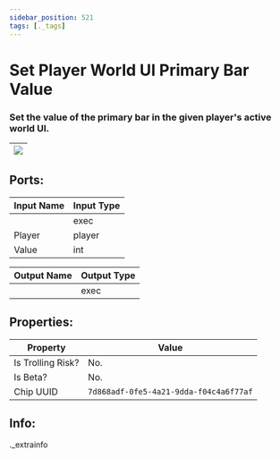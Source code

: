 ```yaml
---
sidebar_position: 521
tags: [._tags]
---
```


# Set Player World UI Primary Bar Value


### Set the value of the primary bar in the given player's active world UI.

| ![](https://images-ext-2.discordapp.net/external/MPmIaQzlEPmgGWlgi-WxBBXt0Bjv_zWPkg1y1f_sy3s/https/www.recroomcircuits.com/image/circuit/absolute-value?width=206&height=108) |
|-----|

## Ports:

| Input Name | Input Type |
|-----------|-----------|
|  | exec |
| Player | player |
| Value | int |

| Output Name | Output Type |
|-----------|-----------|
|  | exec |

## Properties:

| Property  | Value |
|-------------------|-----------|
| Is Trolling Risk? | No. |
| Is Beta? | No. |
| Chip UUID | `7d868adf-0fe5-4a21-9dda-f04c4a6f77af` |

## Info:
._extrainfo
